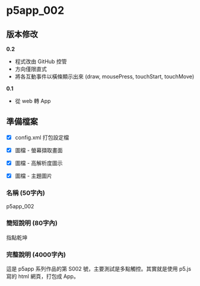 # p5app_002

## 版本修改

**0.2**
- 程式改由 GitHub 控管
- 方向僅限直式
- 將各互動事件以橫條顯示出來 (draw, mousePress, touchStart, touchMove)

**0.1**
- 從 web 轉 App


## 準備檔案

- [x] config.xml 打包設定檔
- [x] 圖檔 - 螢幕擷取畫面
- [x] 圖檔 - 高解析度圖示
- [x] 圖檔 - 主題圖片


### 名稱 (50字內)

p5app_002


### 簡短說明 (80字內)

指點乾坤


### 完整說明 (4000字內)

這是 p5app 系列作品的第 S002 號，主要測試是多點觸控。其實就是使用 p5.js 寫的 html 網頁，打包成 App。

